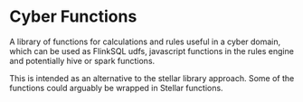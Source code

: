 # Cyber Functions

A library of functions for calculations and rules useful in a cyber domain, which can be used as FlinkSQL udfs, javascript functions in the rules engine and potentially hive or spark functions.

This is intended as an alternative to the stellar library approach. Some of the functions could arguably be wrapped in Stellar functions.